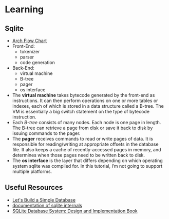 # Learning 

## Sqlite
- [Arch Flow Chart](https://sqlite.org/zipvfs/doc/trunk/www/howitworks.wiki)
- Front-End:
    - tokenizer
    - parser
    - code generation
- Back-End:
    - virtual machine
    - B-tree
    - pager
    - os interface
- The **virtual machine** takes bytecode generated by the front-end as instructions. It can then perform operations on one or more tables or indexes, each of which is stored in a data structure called a B-tree. The VM is essentially a big switch statement on the type of bytecode instruction.
- Each *B-tree* consists of many nodes. Each node is one page in length. The B-tree can retrieve a page from disk or save it back to disk by issuing commands to the pager.
- The **pager** receives commands to read or write pages of data. It is responsible for reading/writing at appropriate offsets in the database file. It also keeps a cache of recently-accessed pages in memory, and determines when those pages need to be written back to disk.
- The **os interface** is the layer that differs depending on which operating system sqlite was compiled for. In this tutorial, I’m not going to support multiple platforms.


## Useful Resources
- [Let's Build a Simple Database](https://cstack.github.io/db_tutorial/parts/part1.html)
- [documentation of sqlite internals](https://www.sqlite.org/arch.html)
- [SQLite Database System: Design and Implementation Book](https://books.google.com/books/?id=zSbxCwAAQBAJ)

